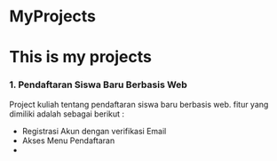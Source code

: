 # MyProjects
<h1>This is my projects</h1>
<h3>1. Pendaftaran Siswa Baru Berbasis Web</h3>
<p>Project kuliah tentang pendaftaran siswa baru berbasis web. fitur yang dimiliki adalah sebagai berikut :</p>
  <ul>
  <li>Registrasi Akun dengan verifikasi Email</li>
  <li>Akses Menu Pendaftaran</li>
  <li></li>
  <ul>
